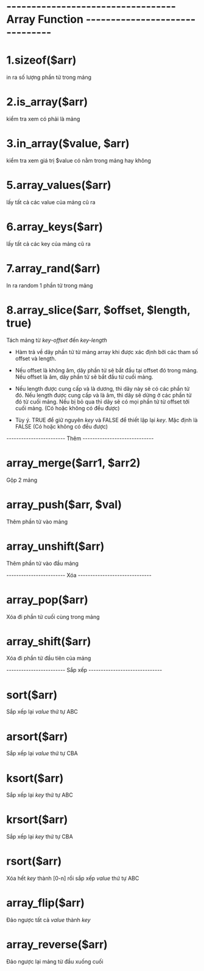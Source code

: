 #   ---------------------------------- Array Function -------------------------------

#   1.sizeof($arr)
in ra số lượng phần tử trong mảng

#   2.is_array($arr)
kiểm tra xem có phải là mảng

#   3.in_array($value, $arr)
kiểm tra xem giá trị $value có nằm trong mảng hay không

#   5.array_values($arr)
lấy tất cả các value của mảng cũ ra 

#   6.array_keys($arr)
lấy tất cả các key của mảng cũ ra 

#   7.array_rand($arr)
In ra random 1 phần tử trong mảng

#   8.array_slice($arr, $offset, $length, true)
Tách mảng từ _key-offset_ đến _key-length_

- Hàm trả về dãy phần tử từ mảng array khi được xác định bởi các tham số offset và length.

- Nếu offset là không âm, dãy phần tử sẽ bắt đầu tại offset đó trong mảng. Nếu offset là âm, dãy phần tử sẽ bắt đầu từ cuối mảng.

- Nếu length được cung cấp và là dương, thì dãy này sẽ có các phần tử đó. Nếu length được cung cấp và là âm, thì dãy sẽ dừng ở các phần tử đó từ cuối mảng. Nếu bị bỏ qua thì dãy sẽ có mọi phần tử từ offset tới cuối mảng. (Có hoặc không có đều được)

- Tùy ý. TRUE để giữ nguyên _key_ và FALSE để thiết lập lại _key_. Mặc định là FALSE 
(Có hoặc không có đều được)

------------------------ Thêm -----------------------------
#   array_merge($arr1, $arr2)
Gộp 2 mảng

#   array_push($arr, $val)
Thêm phần tử vào mảng

#   array_unshift($arr)
Thêm phần tử vào đầu mảng


------------------------ Xóa ------------------------------
#   array_pop($arr)
Xóa đi phần tử cuối cùng trong mảng


#   array_shift($arr)
Xóa đi phần tử đầu tiên của mảng



------------------------ Sắp xếp ------------------------------
#   sort($arr)
Sắp xếp lại _value_ thứ tự ABC

#   arsort($arr) 
Sắp xếp lại _value_ thứ tự CBA

#   ksort($arr)
Sắp xếp lại _key_ thứ tự ABC

#   krsort($arr)
Sắp xếp lại _key_ thứ tự CBA

#   rsort($arr)
Xóa hết _key_ thành [0-n] rồi sắp xếp _value_ thứ tự ABC

#   array_flip($arr)
Đảo ngược tất cả _value_ thành _key_ 

#   array_reverse($arr)
Đảo ngược lại mảng từ đầu xuống cuối 
 